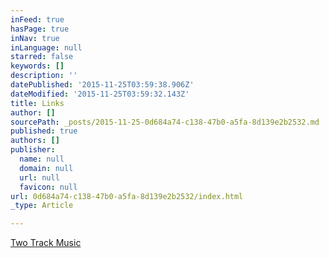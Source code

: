 ```yaml
---
inFeed: true
hasPage: true
inNav: true
inLanguage: null
starred: false
keywords: []
description: ''
datePublished: '2015-11-25T03:59:38.906Z'
dateModified: '2015-11-25T03:59:32.143Z'
title: Links
author: []
sourcePath: _posts/2015-11-25-0d684a74-c138-47b0-a5fa-8d139e2b2532.md
published: true
authors: []
publisher:
  name: null
  domain: null
  url: null
  favicon: null
url: 0d684a74-c138-47b0-a5fa-8d139e2b2532/index.html
_type: Article

---
```

[Two Track Music][0]

[0]: http://www.twotrackmusic.com/ttmforums/index.php